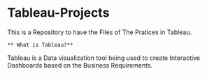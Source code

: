 # Tableau-Projects
This is a Repository to have the Files of The Pratices in Tableau.

    ** What is Tableau?**
   Tableau is a Data visualization tool being used to create Interactive Dashboards based on the Business Requirements.
